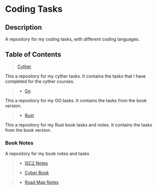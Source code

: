 # Coding Tasks

## Description

A repository for my coding tasks, with different coding languages.

## Table of Contents

> [Cyther](/cyther)

This a repository for my cyther tasks. It contains the tasks that I have completed for the cyther courses.

> - [Go](/Go/)

This a repository for my GO tasks. It contains the tasks from the book version.

> - [Rust](/rust/)

This a repository for my Rust book tasks and notes. It contains the tasks from the book version.

### Book Notes

A repository for my book notes and tasks

> - [ISC2 Notes](/Coding-Tasks/book%20notes/isc2%20notes/)

> - [Cyber Book](/Coding-Tasks/book%20notes/book/)

> - [Road Map Notes](/Coding-Tasks/book%20notes/roadmap/)